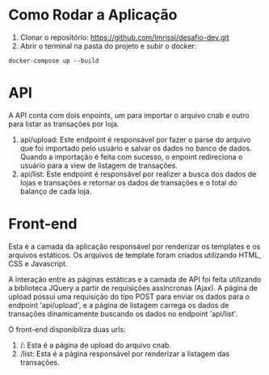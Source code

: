 # Como Rodar a Aplicação

1. Clonar o repositório: https://github.com/lmrissi/desafio-dev.git
2. Abrir o terminal na pasta do projeto e subir o docker:
````
docker-compose up --build
````

# API

A API conta com dois enpoints, um para importar o arquivo cnab e outro para listar as transações por loja.
1. api/upload: Este endpoint é responsável por fazer o parse do arquivo que foi importado pelo usuário e salvar os dados no banco de dados. Quando a importação é feita com sucesso, o enpoint redireciona o usuário para a view de listagem de transações.
2. api/list: Este endpoint é responsável por realizer a busca dos dados de lojas e transações e retornar os dados de transações e o total do balanço de cada loja.

# Front-end

Esta é a camada da aplicação responsável por renderizar os templates e os arquivos estáticos. Os arquivos de template foram criados utilizando HTML, CSS e Javascript. 

A interação entre as páginas estáticas e a camada de API foi feita utilizando a biblioteca JQuery a partir de requisições assíncronas (Ajax). A página de upload possui uma requisição do tipo POST para enviar os dados para o endpoint 'api/upload', e a página de listagem carrega os dados de transações dinamicamente buscando os dados no endpoint 'api/list'.

O front-end disponibiliza duas urls:

1. /: Esta é a página de upload do arquivo cnab.
2. /list: Esta é a página responsável por renderizar a listagem das transações.